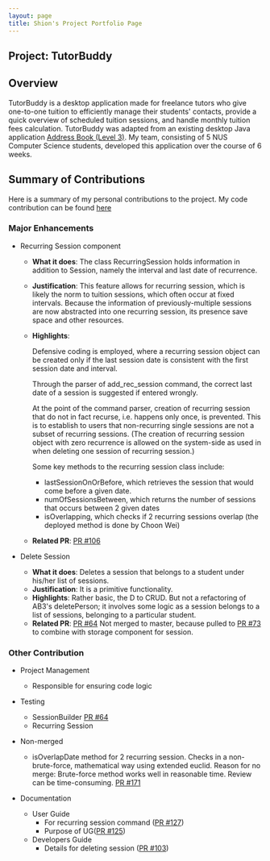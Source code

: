 ```yaml
---
layout: page
title: Shion's Project Portfolio Page
---
```


## Project: TutorBuddy

## Overview

TutorBuddy is a desktop application made for freelance tutors who give one-to-one tuition to efficiently manage their
students' contacts, provide a quick overview of scheduled tuition sessions, and handle monthly tuition fees calculation.
TutorBuddy was adapted from an existing desktop Java application [Address Book (Level 3)](https://se-education.org/addressbook-level3/).
My team, consisting of 5 NUS Computer Science students, developed this application over the course of 6 weeks.

## Summary of Contributions

Here is a summary of my personal contributions to the project.
My code contribution can be found [here](https://nus-cs2103-ay2021s2.github.io/tp-dashboard/?search=nowknowing&sort=groupTitle&sortWithin=title&since=&timeframe=commit&mergegroup=&groupSelect=groupByRepos&breakdown=false&tabOpen=true&tabType=authorship&tabAuthor=nowknowing&tabRepo=AY2021S2-CS2103T-T11-1%2Ftp%5Bmaster%5D&authorshipIsMergeGroup=false&authorshipFileTypes=docs~functional-code~test-code&authorshipIsBinaryFileTypeChecked=false)

### Major Enhancements
- Recurring Session component
    - **What it does**: The class RecurringSession holds information in addition to Session, namely the interval and last date of recurrence.
    - **Justification**: This feature allows for recurring session, which is likely the norm to tuition sessions, which often occur at fixed intervals.
      Because the information of previously-multiple sessions are now abstracted into one recurring session, its presence save space and other resources.
    - **Highlights**:
      
      Defensive coding is employed, where a recurring session object can be created only if the last session date is consistent
      with the first session date and interval.
      
      Through the parser of add_rec_session command, the correct last date of a session is suggested if entered wrongly. 
      
      At the point of the command parser, creation of recurring session that do not in fact recurse, i.e. happens only once,
      is prevented. This is to establish to users that non-recurring single sessions are not a subset of recurring sessions.
      (The creation of recurring session object with zero recurrence is allowed on the system-side as used in
      when deleting one session of recurring session.)
      
      Some key methods to the recurring session class include:
      - lastSessionOnOrBefore, which retrieves the session that would come before a given date.
      - numOfSessionsBetween, which returns the number of sessions that occurs between 2 given dates
      - isOverlapping, which checks if 2 recurring sessions overlap (the deployed method is done by Choon Wei)
    - **Related PR**: [PR #106](https://github.com/AY2021S2-CS2103T-T11-1/tp/pull/106)
    

- Delete Session
    - **What it does**: Deletes a session that belongs to a student under his/her list of sessions.
    - **Justification**: It is a primitive functionality.
    - **Highlights**: Rather basic, the D to CRUD. But not a refactoring of AB3's deletePerson;
    it involves some logic as a session belongs to a list of sessions, belonging to a particular student.
    - **Related PR**: [PR #64](https://github.com/AY2021S2-CS2103T-T11-1/tp/pull/64)
    Not merged to master, because pulled to [PR #73](https://github.com/AY2021S2-CS2103T-T11-1/tp/pull/73) to combine with storage component for session.

### Other Contribution
- Project Management
    - Responsible for ensuring code logic
- Testing
    - SessionBuilder [PR #64](https://github.com/AY2021S2-CS2103T-T11-1/tp/pull/64/)
    - Recurring Session
    
- Non-merged
    - isOverlapDate method for 2 recurring session. Checks in a non-brute-force, mathematical way using extended euclid.
    Reason for no merge: Brute-force method works well in reasonable time. Review can be time-consuming.
    [PR #171](https://github.com/AY2021S2-CS2103T-T11-1/tp/pull/171)
      
- Documentation
    - User Guide
        - For recurring session command ([PR #127](https://github.com/AY2021S2-CS2103T-T11-1/tp/pull/127))
        - Purpose of UG([PR #125](https://github.com/AY2021S2-CS2103T-T11-1/tp/pull/125/files))
    - Developers Guide
        - Details for deleting session ([PR #103](https://github.com/AY2021S2-CS2103T-T11-1/tp/pull/103))
    